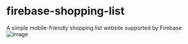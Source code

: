 # firebase-shopping-list
A simple mobile-friendly shopping list website supported by Firebase
![image](https://github.com/Kensvin28/firebase-shopping-list/assets/63847755/fb169e53-75ec-4b00-b79d-9f37732c230f)
